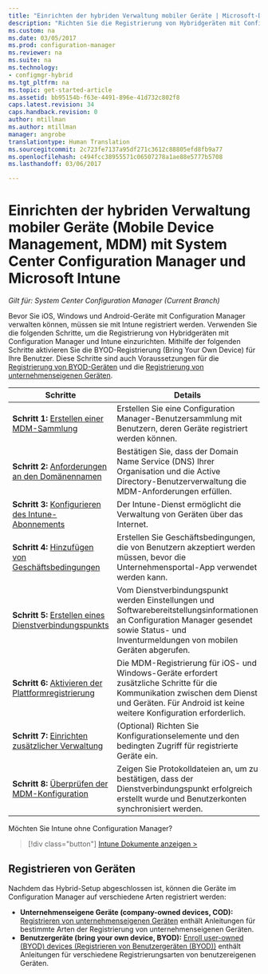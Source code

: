 ```yaml
---
title: "Einrichten der hybriden Verwaltung mobiler Geräte | Microsoft-Dokumentation"
description: "Richten Sie die Registrierung von Hybridgeräten mit Configuration Manager und Intune ein."
ms.custom: na
ms.date: 03/05/2017
ms.prod: configuration-manager
ms.reviewer: na
ms.suite: na
ms.technology:
- configmgr-hybrid
ms.tgt_pltfrm: na
ms.topic: get-started-article
ms.assetid: bb95154b-f63e-4491-896e-41d732c802f8
caps.latest.revision: 34
caps.handback.revision: 0
author: mtillman
ms.author: mtillman
manager: angrobe
translationtype: Human Translation
ms.sourcegitcommit: 2c723fe7137a95df271c3612c88805efd8fb9a77
ms.openlocfilehash: c494fcc38955571c06507278a1ae88e5777b5708
ms.lasthandoff: 03/06/2017

---
```


# <a name="setup-hybrid-mobile-device-management-mdm-with-system-center-configuration-manager-and-microsoft-intune"></a>Einrichten der hybriden Verwaltung mobiler Geräte (Mobile Device Management, MDM) mit System Center Configuration Manager und Microsoft Intune

*Gilt für: System Center Configuration Manager (Current Branch)*


Bevor Sie iOS, Windows und Android-Geräte mit Configuration Manager verwalten können, müssen sie mit Intune registriert werden. Verwenden Sie die folgenden Schritte, um die Registrierung von Hybridgeräten mit Configuration Manager und Intune einzurichten. Mithilfe der folgenden Schritte aktivieren Sie die BYOD-Registrierung (Bring Your Own Device) für Ihre Benutzer. Diese Schritte sind auch Voraussetzungen für die [Registrierung von BYOD-Geräten](enroll-hybrid-ios-mac.md) und die [Registrierung von unternehmenseigenen Geräten](enroll-company-owned-devices.md).

 |Schritte|Details|  
 |-----------|-------------|  
 |**Schritt 1:** [Erstellen einer MDM-Sammlung](create-mdm-collection.md)|Erstellen Sie eine Configuration Manager-Benutzersammlung mit Benutzern, deren Geräte registriert werden können.|  
 |**Schritt 2:** [Anforderungen an den Domänennamen](confirm-dns.md)|Bestätigen Sie, dass der Domain Name Service (DNS) Ihrer Organisation und die Active Directory-Benutzerverwaltung die MDM-Anforderungen erfüllen.|
 |**Schritt 3:** [Konfigurieren des Intune-Abonnements](configure-intune-subscription.md)|Der Intune-Dienst ermöglicht die Verwaltung von Geräten über das Internet.|  
 |**Schritt 4:** [Hinzufügen von Geschäftsbedingungen](terms-and-conditions.md)| Erstellen Sie Geschäftsbedingungen, die von Benutzern akzeptiert werden müssen, bevor die Unternehmensportal-App verwendet werden kann.|
 |**Schritt 5:** [Erstellen eines Dienstverbindungspunkts](create-service-connection-point.md)|Vom Dienstverbindungspunkt werden Einstellungen und Softwarebereitstellungsinformationen an Configuration Manager gesendet sowie Status- und Inventurmeldungen von mobilen Geräten abgerufen. |  
 |**Schritt 6:** [Aktivieren der Plattformregistrierung](enable-platform-enrollment.md)|Die MDM-Registrierung für iOS- und Windows-Geräte erfordert zusätzliche Schritte für die Kommunikation zwischen dem Dienst und Geräten. Für Android ist keine weitere Konfiguration erforderlich.|  
 |**Schritt 7:** [Einrichten zusätzlicher Verwaltung](set-up-additional-management.md)|(Optional) Richten Sie Konfigurationselemente und den bedingten Zugriff für registrierte Geräte ein.|
 |**Schritt 8:** [Überprüfen der MDM-Konfiguration](verify-mdm-configuration.md)|Zeigen Sie Protokolldateien an, um zu bestätigen, dass der Dienstverbindungspunkt erfolgreich erstellt wurde und Benutzerkonten synchronisiert werden.|

Möchten Sie Intune ohne Configuration Manager?
> [!div class="button"]
[Intune Dokumente anzeigen >](https://docs.microsoft.com/intune/deploy-use/enroll-devices-in-microsoft-intune)


## <a name="enroll-devices"></a>Registrieren von Geräten
Nachdem das Hybrid-Setup abgeschlossen ist, können die Geräte im Configuration Manager auf verschiedene Arten registriert werden:
- **Unternehmenseigene Geräte (company-owned devices, COD):** [Registrieren von unternehmenseigenen Geräten](enroll-company-owned-devices.md) enthält Anleitungen für bestimmte Arten der Registrierung von unternehmenseigenen Geräten.
- **Benutzergeräte (bring your own device, BYOD):** [Enroll user-owned (BYOD) devices (Registrieren von Benutzergeräten (BYOD))](enroll-hybrid-ios-mac.md) enthält Anleitungen für verschiedene Registrierungsarten von benutzereigenen Geräten.

